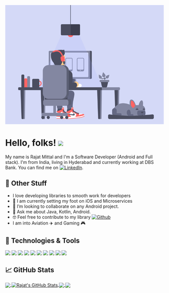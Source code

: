 ![Header](https://raw.githubusercontent.com/afreakyelf/afreakyelf/main/header.gif "Header")

# Hello, folks! <img src="https://raw.githubusercontent.com/MartinHeinz/MartinHeinz/master/wave.gif" width="30px">

My name is Rajat Mittal and I'm a Software Developer (Android and Full stack). I'm from India, living in Hyderabad and currently working at DBS Bank. You can find me on [![LinkedIn][3.2]][3].

## &#129470; Other Stuff

- I love developing libraries to smooth work for developers
-  I am currently setting my foot on iOS and Microservices
- 🤝 I’m looking to collaborate on any Android project.
- 💬 Ask me about Java, Kotlin, Android.
- 🤓 Feel free to contribute to my library [![Github][2.1]][4]
- I am into Aviation ✈️ and Gaming 🎮

## 🔧 Technologies & Tools
![](https://img.shields.io/badge/OS-Linux-informational?style=flat&logo=linux&logoColor=white&color=2bbc8a)
![](https://img.shields.io/badge/OS-Mac-informational?style=flat&logo=apple&logoColor=white&color=2bbc8a)
![](https://img.shields.io/badge/IDE-IntelliJ_IDEA-informational?style=flat&logo=intellij-idea&logoColor=white&color=2bbc8a)
![](https://img.shields.io/badge/IDE-Android%20Studio-informational?style=flat&logo=android-studio&logoColor=white&color=2bbc8a)
![](https://img.shields.io/badge/IDE-XCode-informational?style=flat&logo=xcode&logoColor=white&color=2bbc8a)
![](https://img.shields.io/badge/Code-Java-informational?style=flat&logo=java&logoColor=white&color=2bbc8a)
![](https://img.shields.io/badge/Code-Kotlin-informational?style=flat&logo=kotlin&logoColor=white&color=2bbc8a)
![](https://img.shields.io/badge/Code-Swift-informational?style=flat&logo=swift&logoColor=white&color=2bbc8a)
![](https://img.shields.io/badge/CI/CD-Jenkins-informational?style=flat&logo=jenkins&logoColor=white&color=2bbc8a)
![](https://img.shields.io/badge/CQ-SonarQube-informational?style=flat&logo=Sonarqube&logoColor=white&color=2bbc8a)


## &#x1f4c8; GitHub Stats

<a href="https://github.com/afreakyelf">
  <img align="center" src="https://github-readme-stats.vercel.app/api/top-langs/?username=afreakyelf&hide=javascript,dart,html,css,ruby,shell,objective-c&title_color=ffffff&text_color=c9cacc&icon_color=2bbc8a&bg_color=1d1f21" />
</a>
<a href="https://github.com/afreakyelf">
  <img align="center" src="https://github-readme-stats.vercel.app/api?username=afreakyelf&show_icons=true&line_height=27&count_private=true&title_color=ffffff&text_color=c9cacc&icon_color=2bbc8a&bg_color=1d1f21" alt="Rajat's GitHub Stats" />
</a>

<a href="https://github.com/afreakyelf/pdf-viewer">
  <img align="center" src="https://github-readme-stats.vercel.app/api/pin/?username=afreakyelf&repo=pdf-viewer&title_color=ffffff&text_color=c9cacc&icon_color=2bbc8a&bg_color=1d1f21" />
</a>    

<a href="https://github.com/afreakyelf/AndroidHorizontalCalendar">
  <img align="center" src="https://github-readme-stats.vercel.app/api/pin/?username=afreakyelf&repo=AndroidHorizontalCalendar&title_color=ffffff&text_color=c9cacc&icon_color=2bbc8a&bg_color=1d1f21" />
</a>    

<!-- links to social media icons -->

<!-- icons with padding -->

[1.1]: http://i.imgur.com/tXSoThF.png 
[2.1]: http://i.imgur.com/0o48UoR.png 

<!-- icons without padding -->

[1.2]: http://i.imgur.com/wWzX9uB.png 
[3.2]: https://raw.githubusercontent.com/MartinHeinz/MartinHeinz/master/linkedin-3-16.png 
[2.1]: http://i.imgur.com/9I6NRUm.png 
<!-- links to your social media accounts -->

[1]: https://twitter.com/afrekyelf
[2]: https://github.com/afreakyelf
[3]: https://www.linkedin.com/in/afrekyelf/
[4]: https://github.com/afreakyelf/pdf-viewer

<!-- Resources -->
<!-- Icons: https://simpleicons.org/ -->
<!-- GitHub Stats: https://github.com/anuraghazra/github-readme-stats -->
<!-- Emojis: https://emojipedia.org/emoji/ -->
<!-- HTML Emojis: https://www.fileformat.info/index.htm -->
<!-- Shields: https://shields.io/ -->
<!-- Awesome GitHub Profile README: https://github.com/abhisheknaiidu/awesome-github-profile-readme -->
